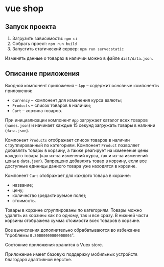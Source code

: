 # vue shop

## Запуск проекта
1. Загрузить зависимости: `npm ci`
2. Собрать проект: `npm run build`
3. Запустить статический сервер: `npm run serve:static`

Изменять данные о товарах в наличии можно в файле `dist/data.json`.

## Описание приложения
Входной компонент приложения – `App` – содержит основные компоненты приложения:

- `Currency` – компонент для изменения курса валюты;
- `Products` – список товаров в наличии;
- `Cart` – корзина товаров.

При инициализации компонент `App` загружает каталог всех товаров (`names.json`)
и начинает каждые 15 секунд загружать товары в наличии (`data.json`).

Компонент `Products` отображает список товаров в наличии сгруппированный
по категориям. Компонент `Product` позволяет добавлять товары в корзину, а
также реагирует на изменение цены каждого товара (как из-за изменений курса,
так и из-за изменений цены в `data.json`). Запрещено добавлять товар в корзину,
если все доступные единицы данного товара уже находятся в корзине.

Компонент `Cart` отображает для каждого товара в корзине:
- название;
- цену;
- количество (редактируемое поле);
- стоимость.

Товары в корзине сгруппированы по категориям. Товары можно удалять из корзины
как по одному, так и все сразу. В нижней части корзины отображена сумма
стоимости всех товаров в корзине.

Все вычисления дополнительно обрабатываются во избежание "проблемы `0.30000000000000004`".

Состояние приложения хранится в Vuex store.

Приложение имеет базовую поддержку мобильных устройств благодаря
адаптивной вёрстке.
